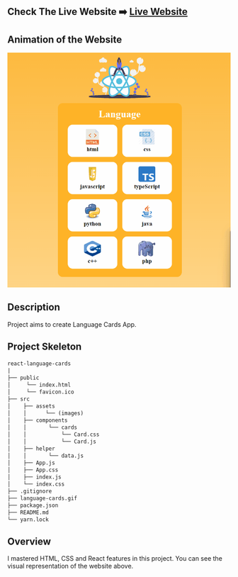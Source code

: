 ## Check The Live Website ➡️ [Live Website](https://osmankoyuncuu.github.io/react-language-cards/)

## Animation of the Website

![image](./language-cards.gif)

## Description

Project aims to create Language Cards App.

## Project Skeleton

    react-language-cards
    |
    ├── public
    │     └── index.html
    │     └── favicon.ico
    ├── src
    │    ├── assets
    │    │      └── (images)
    │    ├── components
    │    │       └── cards
    │    │           └── Card.css
    │    │           └── Card.js
    │    ├── helper
    │    │       └── data.js
    │    ├── App.js
    │    ├── App.css
    │    ├── index.js
    │    └── index.css
    ├── .gitignore
    ├── language-cards.gif
    ├── package.json
    ├── README.md
    └── yarn.lock

## Overview

I mastered HTML, CSS and React features in this project. You can see the visual representation of the website above.
